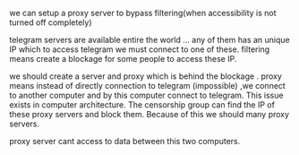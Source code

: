 we can setup a proxy server to bypass filtering(when accessibility is not turned off completely)

telegram servers are available entire the world ... any of them has an unique IP which to access telegram we must connect to one of these.
filtering means create a blockage for some people to access these IP.

we should create a server and proxy which is behind the blockage .
proxy means instead of directly connection to telegram (impossible) ,we connect to another computer and by this computer connect to telegram.
This issue exists in computer architecture.
The censorship group can find the IP of these proxy servers and block them.
Because of this we should many proxy servers.

proxy server cant access to data between this two computers.

